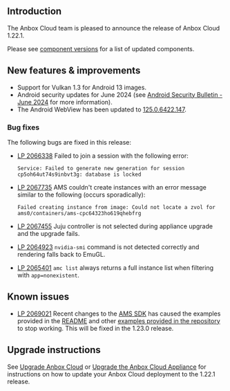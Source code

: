 ## Introduction

The Anbox Cloud team is pleased to announce the release of Anbox Cloud 1.22.1.

Please see [component versions](https://anbox-cloud.io/docs/reference/component-versions) for a list of updated components.

## New features & improvements

* Support for Vulkan 1.3 for Android 13 images.<!--AC-2278-->
* Android security updates for June 2024 (see [Android Security Bulletin - June 2024](https://source.android.com/docs/security/bulletin/2024-06-01) for more information).
* The Android WebView has been updated to [125.0.6422.147](https://chromereleases.googleblog.com/2024/05/chrome-for-android-update_30.html).

### Bug fixes

The following bugs are fixed in this release:

*  [LP 2066338](https://bugs.launchpad.net/anbox-cloud/+bug/2066338) Failed to join a session with the following error:

    ```
    Service: Failed to generate new generation for session cp5oh64ut74s9inbvt3g: database is locked
    ```
* [LP 2067735](https://bugs.launchpad.net/anbox-cloud/+bug/2067735) AMS couldn't create instances with an error message similar to the following (occurs sporadically):

    ```
    Failed creating instance from image: Could not locate a zvol for ams0/containers/ams-cpc64323ho619qhebfrg
    ```
* [LP 2067455](https://bugs.launchpad.net/anbox-cloud/+bug/2067455) Juju controller is not selected during appliance upgrade and the upgrade fails.
* [LP 2064923](https://bugs.launchpad.net/anbox-cloud/+bug/2064923) `nvidia-smi` command is not detected correctly and rendering falls back to EmuGL.
* [LP 2065401](https://bugs.launchpad.net/anbox-cloud/+bug/2065401) `amc list` always returns a full instance list when filtering with `app=nonexistent`.

## Known issues
<!-- wokeignore:rule=master -->
* [LP 2069021](https://bugs.launchpad.net/anbox-cloud/+bug/2069021) Recent changes to the [AMS SDK](https://github.com/canonical/ams-sdk) has caused the examples provided in the [README](https://github.com/canonical/ams-sdk/blob/master/README.md) and other [examples provided in the repository](https://github.com/canonical/ams-sdk/tree/master/examples/ams) to stop working. This will be fixed in the 1.23.0 release.


## Upgrade instructions

See [Upgrade Anbox Cloud](https://anbox-cloud.io/docs/howto/update/upgrade-anbox) or [Upgrade the Anbox Cloud Appliance](https://anbox-cloud.io/docs/howto/update/upgrade-appliance) for instructions on how to update your Anbox Cloud deployment to the 1.22.1 release.
